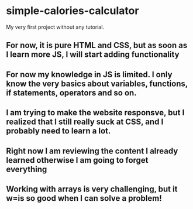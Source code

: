 # simple-calories-calculator
My very first project without any tutorial.

## For now, it is pure HTML and CSS, but as soon as I learn more JS, I will start adding functionality

## For now my knowledge in JS is limited. I only know the very basics about variables, functions, if statements, operators and so on.

## I am trying to make the website responsve, but I realized that I still really suck at CSS, and I probably need to learn a lot.

## Right now I am reviewing the content I already learned otherwise I am going to forget everything

## Working with arrays is very challenging, but it w=is so good when I can solve a problem!
